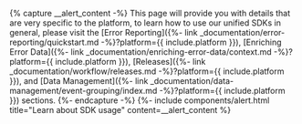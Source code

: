 {% capture __alert_content -%}
This page will provide you with details that are very specific to the platform, to learn how to use our unified 
SDKs in general, please visit the [Error Reporting]({%- link _documentation/error-reporting/quickstart.md -%}?platform={{ include.platform }}), [Enriching Error Data]({%- link _documentation/enriching-error-data/context.md -%}?platform={{ include.platform }}), [Releases]({%- link _documentation/workflow/releases.md -%}?platform={{ include.platform }}),  and [Data Management]({%- link _documentation/data-management/event-grouping/index.md -%}?platform={{ include.platform }}) sections.
{%- endcapture -%}
{%- include components/alert.html
  title="Learn about SDK usage"
  content=__alert_content
%}
